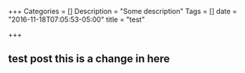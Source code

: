 +++
Categories = []
Description = "Some description"
Tags = []
date = "2016-11-18T07:05:53-05:00"
title = "test"

+++
## test post this is a change in here